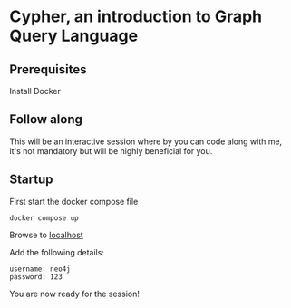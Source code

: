 # Cypher, an introduction to Graph Query Language

## Prerequisites
Install Docker

## Follow along
This will be an interactive session where by you can code along with me, it's not mandatory but will be highly beneficial for you.

## Startup
First start the docker compose file
```
docker compose up
```

Browse to [localhost](http://localhost:7474/browser/)  

Add the following details: 
```
username: neo4j
password: 123
```
You are now ready for the session!